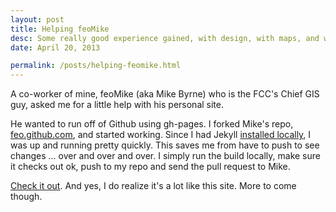 ```yaml
---
layout: post
title: Helping feoMike
desc: Some really good experience gained, with design, with maps, and with github. Had a great time working on it with him. And would do it again, <strong>ANYTIME</strong>.
date: April 20, 2013

permalink: /posts/helping-feomike.html
---
```

A co-worker of mine, feoMike (aka Mike Byrne) who is the FCC's Chief GIS guy, asked me for a little help with his personal site.

He wanted to run off of Github using gh-pages. I forked Mike's repo, [feo.github.com](http://github.com/feomike/feomike.github.com), and started working. Since I had Jekyll [installed locally](/posts/re-thinking-the-way-i-build-websites.html), I was up and running pretty quickly. This saves me from have to push to see changes ... over and over and over. I simply run the build locally, make sure it checks out ok, push to my repo and send the pull request to Mike.

[Check it out](http://feomike.github.io). And yes, I do realize it's a lot like this site. More to come though.